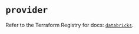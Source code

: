 # `provider`

Refer to the Terraform Registry for docs: [`databricks`](https://registry.terraform.io/providers/databricks/databricks/1.84.0/docs).
